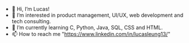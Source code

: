 - 👋 Hi, I’m Lucas!
- 👀 I’m interested in product management, UI/UX, web development and tech consulting.
- 🌱 I’m currently learning C, Python, Java, SQL, CSS and HTML.
- 📫 How to reach me "https://www.linkedin.com/in/lucasleung13/"

<!---
lucasleung13/lucasleung13 is a ✨ special ✨ repository because its `README.md` (this file) appears on your GitHub profile.
You can click the Preview link to take a look at your changes.
--->
